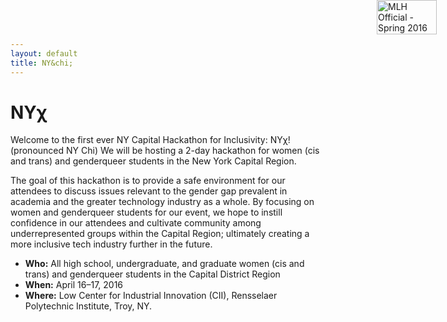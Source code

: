 ```yaml
---
layout: default
title: NY&chi;
---
```


# NY&chi;

Welcome to the first ever NY Capital Hackathon for Inclusivity: NY&chi;! (pronounced NY Chi)
We will be hosting a 2-day hackathon for women (cis and trans) and genderqueer students in the New York Capital Region.

The goal of this hackathon is to provide a safe environment for our attendees to discuss issues relevant to the gender gap prevalent in academia and the greater technology industry as a whole.  By focusing on women and genderqueer students for our event, we hope to instill confidence in our attendees and cultivate community among underrepresented groups within the Capital Region; ultimately creating a more inclusive tech industry further in the future.  

- **Who:** All high school, undergraduate, and graduate women (cis and trans) and genderqueer students in the Capital District Region
- **When:** April 16&ndash;17, 2016
- **Where:** Low Center for Industrial Innovation (CII), Rensselaer Polytechnic Institute, Troy, NY.

<a id="mlh-trust-badge" style="position:fixed;top:0;right:50px;max-width:100px;width:10%;min-width: 60px;display:block;z-index:10000" href="https://mlh.io/seasons/s2016/events?utm_source=s2016&utm_medium=TrustBadge&utm_campaign=s2016" target="_blank"><img src="https://s3.amazonaws.com/logged-assets/trust-badge/s2016.png" alt="MLH Official - Spring 2016" style="width:100%;" ></a>
